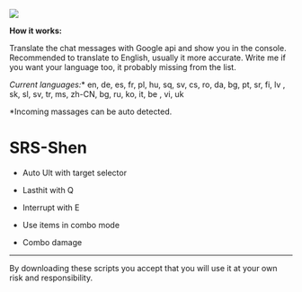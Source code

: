 <img src="http://www.niratisnordkyn.com/DontDeleteThis/Ctranslator.jpg"></img>

**How it works:**

Translate the chat messages with Google api and show you in the console.
Recommended to translate to English, usually it more accurate.
Write me if you want your language too, it probably missing from the list.

**Current languages*:**
en, de, es, fr, pl, hu, sq, sv, cs, ro, da, bg, pt, sr, fi,  lv , sk, sl, sv, tr, ms, zh-CN, bg, 
ru, ko, it,  be , vi, uk 

*Incoming massages can be auto detected.



SRS-Shen
===========
- Auto Ult with target selector

- Lasthit with Q

- Interrupt with E

- Use items in combo mode

- Combo damage

<hr>

By downloading these scripts you accept that you will use it at your own risk and responsibility.
